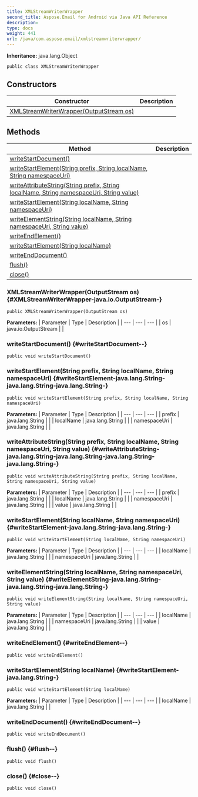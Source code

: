 ```yaml
---
title: XMLStreamWriterWrapper
second_title: Aspose.Email for Android via Java API Reference
description: 
type: docs
weight: 441
url: /java/com.aspose.email/xmlstreamwriterwrapper/
---
```

**Inheritance:**
java.lang.Object
```
public class XMLStreamWriterWrapper
```
## Constructors

| Constructor | Description |
| --- | --- |
| [XMLStreamWriterWrapper(OutputStream os)](#XMLStreamWriterWrapper-java.io.OutputStream-) |  |
## Methods

| Method | Description |
| --- | --- |
| [writeStartDocument()](#writeStartDocument--) |  |
| [writeStartElement(String prefix, String localName, String namespaceUri)](#writeStartElement-java.lang.String-java.lang.String-java.lang.String-) |  |
| [writeAttributeString(String prefix, String localName, String namespaceUri, String value)](#writeAttributeString-java.lang.String-java.lang.String-java.lang.String-java.lang.String-) |  |
| [writeStartElement(String localName, String namespaceUri)](#writeStartElement-java.lang.String-java.lang.String-) |  |
| [writeElementString(String localName, String namespaceUri, String value)](#writeElementString-java.lang.String-java.lang.String-java.lang.String-) |  |
| [writeEndElement()](#writeEndElement--) |  |
| [writeStartElement(String localName)](#writeStartElement-java.lang.String-) |  |
| [writeEndDocument()](#writeEndDocument--) |  |
| [flush()](#flush--) |  |
| [close()](#close--) |  |
### XMLStreamWriterWrapper(OutputStream os) {#XMLStreamWriterWrapper-java.io.OutputStream-}
```
public XMLStreamWriterWrapper(OutputStream os)
```


**Parameters:**
| Parameter | Type | Description |
| --- | --- | --- |
| os | java.io.OutputStream |  |

### writeStartDocument() {#writeStartDocument--}
```
public void writeStartDocument()
```




### writeStartElement(String prefix, String localName, String namespaceUri) {#writeStartElement-java.lang.String-java.lang.String-java.lang.String-}
```
public void writeStartElement(String prefix, String localName, String namespaceUri)
```




**Parameters:**
| Parameter | Type | Description |
| --- | --- | --- |
| prefix | java.lang.String |  |
| localName | java.lang.String |  |
| namespaceUri | java.lang.String |  |

### writeAttributeString(String prefix, String localName, String namespaceUri, String value) {#writeAttributeString-java.lang.String-java.lang.String-java.lang.String-java.lang.String-}
```
public void writeAttributeString(String prefix, String localName, String namespaceUri, String value)
```




**Parameters:**
| Parameter | Type | Description |
| --- | --- | --- |
| prefix | java.lang.String |  |
| localName | java.lang.String |  |
| namespaceUri | java.lang.String |  |
| value | java.lang.String |  |

### writeStartElement(String localName, String namespaceUri) {#writeStartElement-java.lang.String-java.lang.String-}
```
public void writeStartElement(String localName, String namespaceUri)
```




**Parameters:**
| Parameter | Type | Description |
| --- | --- | --- |
| localName | java.lang.String |  |
| namespaceUri | java.lang.String |  |

### writeElementString(String localName, String namespaceUri, String value) {#writeElementString-java.lang.String-java.lang.String-java.lang.String-}
```
public void writeElementString(String localName, String namespaceUri, String value)
```




**Parameters:**
| Parameter | Type | Description |
| --- | --- | --- |
| localName | java.lang.String |  |
| namespaceUri | java.lang.String |  |
| value | java.lang.String |  |

### writeEndElement() {#writeEndElement--}
```
public void writeEndElement()
```




### writeStartElement(String localName) {#writeStartElement-java.lang.String-}
```
public void writeStartElement(String localName)
```




**Parameters:**
| Parameter | Type | Description |
| --- | --- | --- |
| localName | java.lang.String |  |

### writeEndDocument() {#writeEndDocument--}
```
public void writeEndDocument()
```




### flush() {#flush--}
```
public void flush()
```




### close() {#close--}
```
public void close()
```




